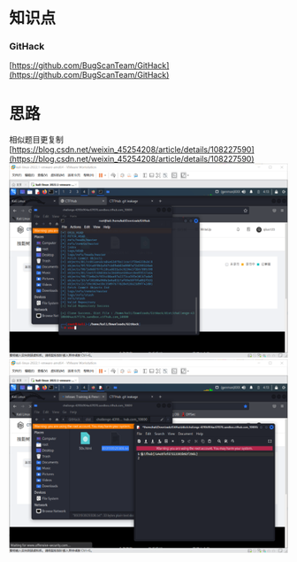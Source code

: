 # 知识点
### GitHack
[https://github.com/BugScanTeam/GitHack](https://github.com/BugScanTeam/GitHack)
# 思路
相似题目更复制<br />[https://blog.csdn.net/weixin_45254208/article/details/108227590](https://blog.csdn.net/weixin_45254208/article/details/108227590)<br />![image.png](./images/20231017_2356362809.png)<br />![image.png](./images/20231017_2356384205.png)

